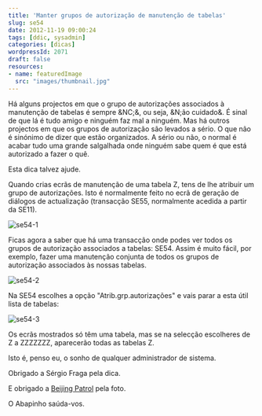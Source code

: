 ```yaml
---
title: 'Manter grupos de autorização de manutenção de tabelas'
slug: se54
date: 2012-11-19 09:00:24
tags: [ddic, sysadmin]
categories: [dicas]
wordpressId: 2071
draft: false
resources:
- name: featuredImage
  src: "images/thumbnail.jpg"
---
```

Há alguns projectos em que o grupo de autorizações associados à manutenção de tabelas é sempre &NC;&, ou seja, &N;ão cuidado&. É sinal de que lá é tudo amigo e ninguém faz mal a ninguém. Mas há outros projectos em que os grupos de autorização são levados a sério. O que não é sinónimo de dizer que estão organizados. A sério ou não, o normal é acabar tudo uma grande salgalhada onde ninguém sabe quem é que está autorizado a fazer o quê.

Esta dica talvez ajude.

<!--more-->

Quando crias ecrãs de manutenção de uma tabela Z, tens de lhe atribuir um grupo de autorizações. Isto é normalmente feito no ecrã de geração de diálogos de actualização (transacção SE55, normalmente acedida a partir da SE11).

![][1]

Ficas agora a saber que há uma transacção onde podes ver todos os grupos de autorização associados a tabelas: SE54. Assim é muito fácil, por exemplo, fazer uma manutenção conjunta de todos os grupos de autorização associados às nossas tabelas.

![][2]

Na SE54 escolhes a opção "Atrib.grp.autorizações" e vais parar a esta útil lista de tabelas:

![][3]

Os ecrãs mostrados só têm uma tabela, mas se na selecção escolheres de Z a ZZZZZZZ, aparecerão todas as tabelas Z.

Isto é, penso eu, o sonho de qualquer administrador de sistema.

Obrigado a Sérgio Fraga pela dica.

E obrigado a [Beijing Patrol][4] pela foto.

O Abapinho saúda-vos.

   [1]: images/se54-1.png (se54-1)
   [2]: images/se54-2.png (se54-2)
   [3]: images/se54-3.png (se54-3)
   [4]: http://www.flickr.com/photos/securityguard/3575140798/
